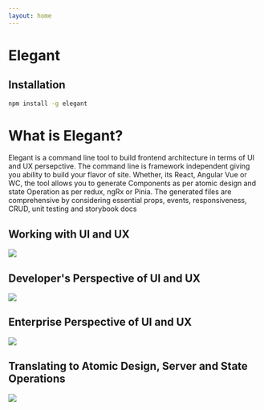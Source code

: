 ```yaml
---
layout: home
---
```

# Elegant

## Installation

```sh
npm install -g elegant
```

# What is Elegant?
Elegant is a command line tool to build frontend architecture in terms of UI and UX persepctive. The command line is framework independent giving you ability to build your flavor of site. Whether, its React, Angular Vue or WC, the tool allows you to generate Components as per atomic design and state Operation as per redux, ngRx or Pinia. The generated files are comprehensive by considering essential props, events, responsiveness, CRUD, unit testing and storybook docs

## Working with UI and UX

<img src="{{ '/assets/img/ui-ux-designer.webp' | relative_url }}">

## Developer's Perspective of UI and UX

<img src="{{ '/assets/img/ui-ux-developer.webp' | relative_url }}">

## Enterprise Perspective of UI and UX

<img src="{{ '/assets/img/new-fe-schema.jpeg' | relative_url }}">

## Translating to Atomic Design, Server and State Operations

<img src="{{ '/assets/img/elegant-devlopment-flow.jpeg' | relative_url }}">